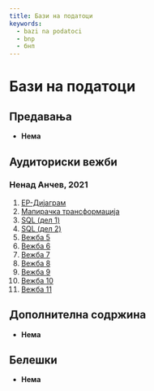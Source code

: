 ```yaml
---
title: Бази на податоци
keywords:
  - bazi na podatoci
  - bnp
  - бнп
---
```


# Бази на податоци

## Предавања

- **Нема**

## Аудиториски вежби

### Ненад Анчев, 2021

1. [ЕР-Дијаграм](https://bbb-lb.finki.ukim.mk/playback/presentation/2.3/c6c4c950833fd43c76a3f25238bae901c0c49991-1634104531607?meetingId=c6c4c950833fd43c76a3f25238bae901c0c49991-1634104531607)
2. [Мапирачка трансформација](https://bbb-lb.finki.ukim.mk/playback/presentation/2.3/c6c4c950833fd43c76a3f25238bae901c0c49991-1634734093821?meetingId=c6c4c950833fd43c76a3f25238bae901c0c49991-1634734093821)
3. [SQL (дел 1)](https://bbb-lb.finki.ukim.mk/playback/presentation/2.3/c6c4c950833fd43c76a3f25238bae901c0c49991-1635313640912?meetingId=c6c4c950833fd43c76a3f25238bae901c0c49991-1635313640912)
4. [SQL (дел 2)](https://bbb-lb.finki.ukim.mk/playback/presentation/2.3/c6c4c950833fd43c76a3f25238bae901c0c49991-1635921971464?meetingId=c6c4c950833fd43c76a3f25238bae901c0c49991-1635921971464)
5. [Вежба 5](https://bbb-lb.finki.ukim.mk/playback/presentation/2.3/c6c4c950833fd43c76a3f25238bae901c0c49991-1636526531696?meetingId=c6c4c950833fd43c76a3f25238bae901c0c49991-1636526531696)
6. [Вежба 6](https://bbb-lb.finki.ukim.mk/playback/presentation/2.3/c6c4c950833fd43c76a3f25238bae901c0c49991-1637132014965?meetingId=c6c4c950833fd43c76a3f25238bae901c0c49991-1637132014965)
7. [Вежба 7](https://bbb-lb.finki.ukim.mk/playback/presentation/2.3/c6c4c950833fd43c76a3f25238bae901c0c49991-1638341617750?meetingId=c6c4c950833fd43c76a3f25238bae901c0c49991-1638341617750)
8. [Вежба 8](https://bbb-lb.finki.ukim.mk/playback/presentation/2.3/c6c4c950833fd43c76a3f25238bae901c0c49991-1639057537919)
9. [Вежба 9](https://bbb-lb.finki.ukim.mk/playback/presentation/2.3/c6c4c950833fd43c76a3f25238bae901c0c49991-1639551082559)
10. [Вежба 10](https://bbb-lb.finki.ukim.mk/playback/presentation/2.3/c6c4c950833fd43c76a3f25238bae901c0c49991-1640156247081)
11. [Вежба 11](https://bbb-lb.finki.ukim.mk/playback/presentation/2.3/c6c4c950833fd43c76a3f25238bae901c0c49991-1640786126416)

## Дополнителна содржина

- **Нема**

## Белешки

- **Нема**
